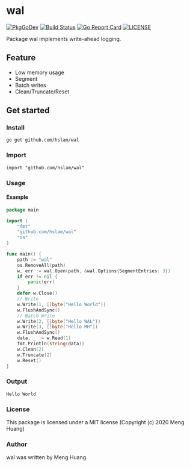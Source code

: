 # wal
[![PkgGoDev](https://pkg.go.dev/badge/github.com/hslam/wal)](https://pkg.go.dev/github.com/hslam/wal)
[![Build Status](https://github.com/hslam/wal/workflows/build/badge.svg)](https://github.com/hslam/wal/actions)
[![Go Report Card](https://goreportcard.com/badge/github.com/hslam/wal?v=7e100)](https://goreportcard.com/report/github.com/hslam/wal)
[![LICENSE](https://img.shields.io/github/license/hslam/wal.svg?style=flat-square)](https://github.com/hslam/wal/blob/master/LICENSE)

Package wal implements write-ahead logging.

## Feature
* Low memory usage
* Segment
* Batch writes
* Clean/Truncate/Reset

## Get started

### Install
```
go get github.com/hslam/wal
```
### Import
```
import "github.com/hslam/wal"
```
### Usage
#### Example
```go
package main

import (
	"fmt"
	"github.com/hslam/wal"
	"os"
)

func main() {
	path := "wal"
	os.RemoveAll(path)
	w, err := wal.Open(path, &wal.Options{SegmentEntries: 3})
	if err != nil {
		panic(err)
	}
	defer w.Close()
	// Write
	w.Write(1, []byte("Hello World"))
	w.FlushAndSync()
	// Batch Write
	w.Write(2, []byte("Hello WAL"))
	w.Write(3, []byte("Hello MH"))
	w.FlushAndSync()
	data, _ := w.Read(1)
	fmt.Println(string(data))
	w.Clean(2)
	w.Truncate(2)
	w.Reset()
}
```

### Output
```
Hello World
```

### License
This package is licensed under a MIT license (Copyright (c) 2020 Meng Huang)

### Author
wal was written by Meng Huang.


